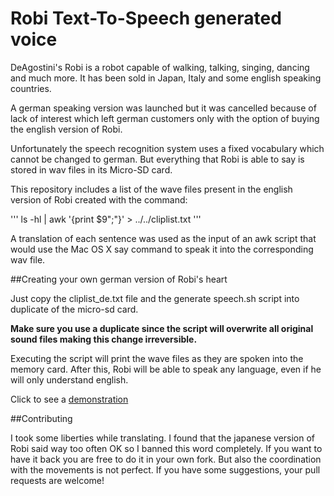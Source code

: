 Robi Text-To-Speech generated voice
===================================

DeAgostini's Robi is a robot capable of walking, talking, singing, dancing and much more. It has been sold in Japan, Italy and some english speaking countries. 

A german speaking version was launched but it was cancelled because of lack of interest which left german customers only with the option of buying the english version of Robi.

Unfortunately the speech recognition system uses a fixed vocabulary which cannot be changed to german. But everything that Robi is able to say is stored in wav files in its Micro-SD card. 

This repository includes a list of the wave files present in the english version of Robi created with the command:

'''
ls -hl | awk '{print $9";"}' > ../../cliplist.txt
'''

A translation of each sentence was used as the input of an awk script that would use the Mac OS X say command to speak it into the corresponding wav file. 

##Creating your own german version of Robi's heart

Just copy the cliplist_de.txt file and the generate speech.sh script into duplicate of the micro-sd card. 

**Make sure you use a duplicate since the script will overwrite all original sound files making this change irreversible.**
 
Executing the script will print the wave files as they are spoken into the memory card. After this, Robi will be able to speak any language, even if he will only understand english.

Click to see a [demonstration](https://vimeo.com/220123404)

##Contributing

I took some liberties while translating. I found that the japanese version of Robi said way too often OK so I banned this word completely. If you want to have it back you are free to do it in your own fork. But also the coordination with the movements is not perfect. If you have some suggestions, your pull requests are welcome!
